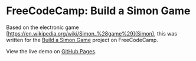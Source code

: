 # FreeCodeCamp: Build a Simon Game
Based on the electronic game [https://en.wikipedia.org/wiki/Simon_%28game%29](Simon), this was written for the [Build a Simon Game](https://www.freecodecamp.com/challenges/build-a-simon-game) project on FreeCodeCamp.

View the live demo on [GitHub Pages](https://alyscole.github.io/fcc/simon-game).
